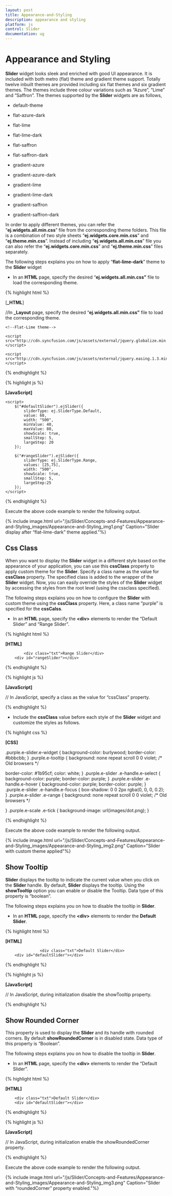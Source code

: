 ```yaml
---
layout: post
title: Appearance-and-Styling
description: appearance and styling	
platform: js
control: Slider
documentation: ug
---
```


# Appearance and Styling	

**Slider** widget looks sleek and enriched with good UI appearance. It is included with both metro (flat) theme and gradient theme support. Totally twelve inbuilt themes are provided including six flat themes and six gradient themes. The themes include three colour variations such as “Azure”, “Lime” and “Saffron”. The themes supported by the **Slider** widgets are as follows,

* default-theme

* flat-azure-dark

* flat-lime

* flat-lime-dark

* flat-saffron

* flat-saffron-dark

* gradient-azure

* gradient-azure-dark

* gradient-lime

* gradient-lime-dark

* gradient-saffron

* gradient-saffron-dark



In order to apply different themes, you can refer the “**ej.widgets.all.min.css**” file from the corresponding theme folders. This file is a combination of two style sheets “**ej.widgets.core.min.css**” and “**ej.theme.min.css**”. Instead of including “**ej.widgets.all.min.css**” file you can also refer the “**ej.widgets.core.min.css**” and “**ej.theme.min.css**” files separately. 

The following steps explains you on how to apply “**flat-lime-dark**” theme to the **Slider** widget

* In an **HTML** page, specify the desired “**ej.widgets.all.min.css”** file to load the corresponding theme.



{% highlight html %}

[**_HTML**]

//In **_Layout** page, specify the desired “**ej.widgets.all.min.css”** file to load the corresponding theme.
<head>
    <title>Slider</title>

    <!--Flat-Lime theme-->
<link href="[http://cdn.syncfusion.com/13.1.0.21/js/web/flat-lime-dark/ej.web.all.min.css](http://cdn.syncfusion.com/13.1.0.21/js/web/flat-lime-dark/ej.web.all.min.css)"rel="stylesheet"/>
<!--scripts-->
    <script src="http://cdn.syncfusion.com/js/assets/external/jquery-1.10.2.min.js"></script>

    <script src="http://cdn.syncfusion.com/js/assets/external/jquery.globalize.min.js"> </script>

    <script src="http://cdn.syncfusion.com/js/assets/external/jquery.easing.1.3.min.js"> </script>
<script src="[http://cdn.syncfusion.com/13.1.0.21/js/web/ej.web.all.min.js](http://cdn.syncfusion.com/13.1.0.21/js/web/ej.web.all.min.js)"></script>
</head>


{% endhighlight %}





{% highlight js %}

**[JavaScript]**

    <script>
        $("#defaultSlider").ejSlider({
            sliderType: ej.SliderType.Default,
            value: 60,
            width: "500",
            minValue: 40,
            maxValue: 80,
            showScale: true,
            smallStep: 5,
            largeStep: 20
        });

        $("#rangeSlider").ejSlider({
            sliderType: ej.SliderType.Range,
            values: [25,75],
            width: "500",
            showScale: true,
            smallStep: 5,
            largeStep:25
        });
    </script>


{% endhighlight %}


Execute the above code example to render the following output.

{% include image.html url="/js/Slider/Concepts-and-Features/Appearance-and-Styling_images/Appearance-and-Styling_img1.png" Caption="Slider display after “flat-lime-dark” theme applied."%}

## Css Class

When you want to display the **Slider** widget in a different style based on the appearance of your application, you can use this **cssClass** property to apply custom theme for the **Slider**. Specify a class name as the value for **cssClass** property. The specified class is added to the wrapper of the **Slider** widget. Now, you can easily override the styles of the **Slider** widget by accessing the styles from the root level (using the cssclass specified).

The following steps explains you on how to configure the **Slider** with custom theme using the **cssClass** property. Here, a class name “purple” is specified for the **cssCalss**.

* In an **HTML** page, specify the **&lt;div&gt;** elements to render the “Default Slider” and “Range Slider”.



{% highlight html %}

**[HTML]**

            <div class="txt">Range Slider</div>
        <div id="rangeSlider"></div>


{% endhighlight %}

{% highlight js %}

**[JavaScript]**

// In JavaScript, specify a class as the value for “cssClass” property.

   <script>
        $("#rangeSlider").ejSlider({
            sliderType: ej.SliderType.Range,
            values: [25,75],
            width: "500",
            cssClass: "purple"
        });
    </script>

{% endhighlight %}

* Include the **cssClass** value before each style of the **Slider** widget and customize the styles as follows.


{% highlight css %}

**[CSS]**

.purple.e-slider.e-widget {
  background-color: burlywood;
  border-color: #bbbcbb;
}
.purple.e-tooltip {
  background: none repeat scroll 0 0 violet;
  /* Old browsers */

  border-color: #1b95cf;
  color: white;
}
.purple.e-slider .e-handle.e-select {
  background-color: purple;
  border-color: purple;
}
.purple.e-slider .e-handle.e-hover {
  background-color: purple;
  border-color: purple;
}
.purple.e-slider .e-handle.e-focus {
  box-shadow: 0 0 2px rgba(0, 0, 0, 0.2);
}
.purple.e-slider .e-range {
  background: none repeat scroll 0 0 violet;
  /* Old browsers */

}
.purple.e-scale .e-tick {
  background-image: url(images/dot.png);
}


{% endhighlight %}


Execute the above code example to render the following output.

{% include image.html url="/js/Slider/Concepts-and-Features/Appearance-and-Styling_images/Appearance-and-Styling_img2.png" Caption="Slider with custom theme applied"%}

## Show Tooltip

**Slider** displays the tooltip to indicate the current value when you click on the **Slider** handle. By default, **Slider** displays the tooltip. Using the **showTooltip** option you can enable or disable the Tooltip. Data type of this property is “boolean”.

The following steps explains you on how to disable the tooltip in **Slider**.

* In an **HTML** page, specify the **&lt;div&gt;** elements to render the **Default Slider**.

{% highlight html %}

**[HTML]**

                   <div class="txt">Default Slider</div>
        <div id="defaultSlider"></div>

{% endhighlight %}

{% highlight js %}

**[JavaScript]**

// In JavaScript, during initialization disable the showTooltip property.

   <script>
        $("#defaultSlider").ejSlider({
            value: 60,
            width: "500",
            showTooltip:false
        });
    </script>

{% endhighlight %}

## Show Rounded Corner

This property is used to display the **Slider** and its handle with rounded corners. By default **showRoundedCorner** is in disabled state. Data type of this property is “Boolean”.

The following steps explains you on how to disable the tooltip in **Slider**.

* In an **HTML** page, specify the **&lt;div&gt;** elements to render the “Default Slider”.


{% highlight html %}

**[HTML]**

        <div class="txt">Default Slider</div>
        <div id="defaultSlider"></div>

{% endhighlight %}

{% highlight js %}

**[JavaScript]**

// In JavaScript, during initialization enable the showRoundedCorner property.

   <script>
        $("#defaultSlider").ejSlider({
            value: 60,
            width: "500",
            showRoundedCorner:true
        });
    </script>

{% endhighlight %}

Execute the above code example to render the following output.







{% include image.html url="/js/Slider/Concepts-and-Features/Appearance-and-Styling_images/Appearance-and-Styling_img3.png" Caption="Slider with “roundedCorner” property enabled."%}

